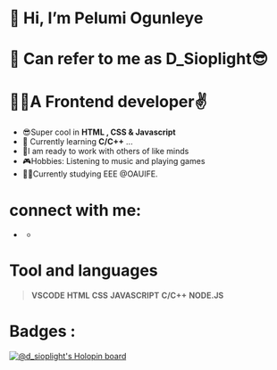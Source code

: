 # 👋 Hi, I’m Pelumi Ogunleye

# 👋 Can refer to me as D_Sioplight😎
# 👨‍💻A Frontend developer✌️
-  😎Super cool in **HTML , CSS & Javascript** 
- 🌱 Currently learning **C/C++** ...
-  👷I am ready to work with others of like minds
-  🎮Hobbies: Listening to music and playing games
-  👨‍🎓Currently studying EEE @OAUIFE.

# connect with me:
- <a href="https://twitter.com/sioplightman?t=k8v49GbGCBmOpgO8yMrZow&s=09"><i class="fa-brands fa-twitter"></i><a>
  - <a href="https://www.linkedin.com/in/pelumi-miracle-38b157212"><i class="fa-brands fa-linkedin-in"></i><a>
# Tool and languages
> **VSCODE** **HTML** **CSS** **JAVASCRIPT** **C/C++** **NODE.JS**
  
# Badges :
  [![@d_sioplight's Holopin board](https://holopin.io/api/user/board?user=d_sioplight)](https://holopin.io/@d_sioplight)
<!---
Slmpire/Slmpire is a ✨ special ✨ repository because its `README.md` (this file) appears on your GitHub profile.
You can click the Preview link to take a look at your changes.
--->
